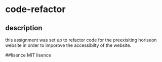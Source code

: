 # code-refactor

## description 
this assignment was set up to refactor code for the preexisiting horiseon website in order to imporove the accessibilty of the website. 

##lisence 
MIT lisence 

